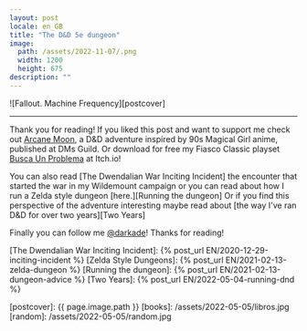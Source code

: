 ```yaml
---
layout: post
locale: en_GB
title: "The D&D 5e dungeon"
image:
  path: /assets/2022-11-07/.png
  width: 1200
  height: 675
description: ""
---
```


<!--INTRO-->



![Fallout. Machine Frequency][postcover]

<!--more-->


<!--ABSTRACT-->



---
<!--OUTRO-->
Thank you for reading! If you liked this post and want to support me check out [Arcane Moon], a D&D adventure inspired by 90s Magical Girl anime, published at DMs Guild. Or download for free my Fiasco Classic playset [Busca Un Problema] at Itch.io!

You can also read [The Dwendalian War Inciting Incident] the encounter that started the war in my Wildemount campaign or you can read about how I run a Zelda style dungeon [here.][Running the dungeon] Or if you find this perspective of the adventure interesting maybe read about [the way I've ran D&D for over two years][Two Years]

Finally you can follow me [@darkade]! Thanks for reading!

<!--Custom CSS-->


<!--Internal-Links-->
[The Dwendalian War Inciting Incident]: {% post_url EN/2020-12-29-inciting-incident %}
[Zelda Style Dungeons]: {% post_url EN/2021-02-13-zelda-dungeon %}
[Running the dungeon]: {% post_url EN/2021-02-13-dungeon-advice %}
[Two Years]: {% post_url EN/2022-05-04-running-dnd %}

<!--Self Promo-->
[@darkade]: https://twitter.com/darkade
[#WarlockPixieland]: https://twitter.com/search?q=(%23warlockpixieland)&f=live
[Arcane Moon]: https://bit.ly/ArcaneMoon
[Busca Un Problema]: https://bit.ly/BuscaUnProblema
<!--Images-->

[postcover]: {{ page.image.path }}
[books]: /assets/2022-05-05/libros.jpg
[random]: /assets/2022-05-05/random.jpg

<!--Credits-->

<!--External-Links-->
[Fallout Wasteland Warfare]: https://www.drivethrurpg.com/product/237125/Fallout-Wasteland-Warfare--Rules-of-Play?affiliate_id=435266
[Fallout RPG Quickstart]: https://www.drivethrurpg.com/product/399936/Fallout-The-Roleplaying-Game--Quickstart-Guide--PDF?affiliate_id=435266
